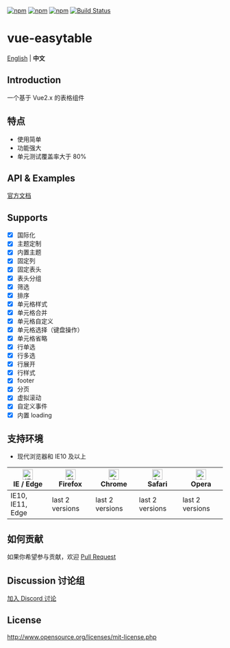 [![npm](https://img.shields.io/badge/chat-on%20discord-7289da.svg)](https://discord.gg/gBm3k6r)
[![npm](https://img.shields.io/npm/v/vue-easytable.svg)](https://www.npmjs.com/package/vue-easytable)
[![npm](https://img.shields.io/npm/l/vue-easytable.svg?maxAge=2592000)](http://www.opensource.org/licenses/mit-license.php)
[![Build Status](https://travis-ci.com/huangshuwei/vue-easytable.svg?branch=master)](https://travis-ci.com/huangshuwei/vue-easytable)

# vue-easytable

[English](./README.md) | **中文**

## Introduction

一个基于 Vue2.x 的表格组件

## 特点

- 使用简单
- 功能强大
- 单元测试覆盖率大于 80%

## API & Examples

[官方文档](http://doc.huangsw.com/vue-easytable)

## Supports

- [x] 国际化
- [x] 主题定制
- [x] 内置主题
- [x] 固定列
- [x] 固定表头
- [x] 表头分组
- [x] 筛选
- [x] 排序
- [x] 单元格样式
- [x] 单元格合并
- [x] 单元格自定义
- [x] 单元格选择（键盘操作）
- [x] 单元格省略
- [x] 行单选
- [x] 行多选
- [x] 行展开
- [x] 行样式
- [x] footer
- [x] 分页
- [x] 虚拟滚动
- [x] 自定义事件
- [x] 内置 loading

## 支持环境

- 现代浏览器和 IE10 及以上

| [<img src="https://raw.githubusercontent.com/alrra/browser-logos/master/src/edge/edge_48x48.png" alt="IE / Edge" width="24px" height="24px" />](http://godban.github.io/browsers-support-badges/)</br>IE / Edge | [<img src="https://raw.githubusercontent.com/alrra/browser-logos/master/src/firefox/firefox_48x48.png" alt="Firefox" width="24px" height="24px" />](http://godban.github.io/browsers-support-badges/)</br>Firefox | [<img src="https://raw.githubusercontent.com/alrra/browser-logos/master/src/chrome/chrome_48x48.png" alt="Chrome" width="24px" height="24px" />](http://godban.github.io/browsers-support-badges/)</br>Chrome | [<img src="https://raw.githubusercontent.com/alrra/browser-logos/master/src/safari/safari_48x48.png" alt="Safari" width="24px" height="24px" />](http://godban.github.io/browsers-support-badges/)</br>Safari | [<img src="https://raw.githubusercontent.com/alrra/browser-logos/master/src/opera/opera_48x48.png" alt="Opera" width="24px" height="24px" />](http://godban.github.io/browsers-support-badges/)</br>Opera |
| --------------------------------------------------------------------------------------------------------------------------------------------------------------------------------------------------------------- | ----------------------------------------------------------------------------------------------------------------------------------------------------------------------------------------------------------------- | ------------------------------------------------------------------------------------------------------------------------------------------------------------------------------------------------------------- | ------------------------------------------------------------------------------------------------------------------------------------------------------------------------------------------------------------- | --------------------------------------------------------------------------------------------------------------------------------------------------------------------------------------------------------- |
| IE10, IE11, Edge                                                                                                                                                                                                | last 2 versions                                                                                                                                                                                                   | last 2 versions                                                                                                                                                                                               | last 2 versions                                                                                                                                                                                               | last 2 versions                                                                                                                                                                                           |

## 如何贡献

如果你希望参与贡献，欢迎 [Pull Request](https://github.com/huangshuwei/vue-easytable/pulls)

## Discussion 讨论组

[加入 Discord 讨论](https://discord.gg/gBm3k6r)

## License

http://www.opensource.org/licenses/mit-license.php
